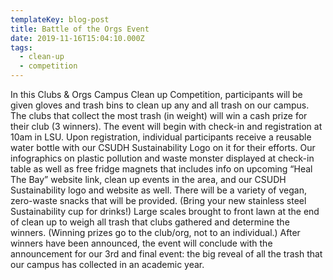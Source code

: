 ```yaml
---
templateKey: blog-post
title: Battle of the Orgs Event
date: 2019-11-16T15:04:10.000Z
tags:
  - clean-up
  - competition
---
```


In this Clubs & Orgs Campus Clean up Competition, participants will be given gloves and trash bins to clean up any and all trash on our campus. The clubs that collect the most trash (in weight) will win a cash prize for their club (3 winners). The event will begin with check-in and registration at 10am in LSU. Upon registration, individual participants receive a reusable water bottle with our CSUDH Sustainability Logo on it for their efforts. Our infographics on plastic pollution and waste monster displayed at check-in table as well as free fridge magnets that includes info on upcoming “Heal The Bay” website link, clean up events in the area, and our CSUDH Sustainability logo and website as well. There will be a variety of vegan, zero-waste snacks that will be provided. (Bring your new stainless steel Sustainability cup for drinks!) Large scales brought to front lawn at the end of clean up to weigh all trash that clubs gathered and determine the winners. (Winning prizes go to the club/org, not to an individual.) After winners have been announced, the event will conclude with the announcement for our 3rd and final event: the big reveal of all the trash that our campus has collected in an academic year.
